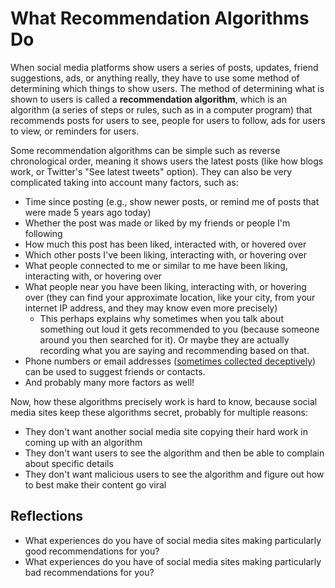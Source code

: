 # What Recommendation Algorithms Do

When social media platforms show users a series of posts, updates, friend suggestions, ads, or anything really, they have to use some method of determining which things to show users. The method of determining what is shown to users is called a __recommendation algorithm__, which is an algorithm (a series of steps or rules, such as in a computer program) that recommends posts for users to see, people for users to follow, ads for users to view, or reminders for users.

Some recommendation algorithms can be simple such as reverse chronological order, meaning it shows users the latest posts (like how blogs work, or Twitter's "See latest tweets" option). They can also be very complicated taking into account many factors, such as:
- Time since posting (e.g., show newer posts, or remind me of posts that were made 5 years ago today)
- Whether the post was made or liked by my friends or people I'm following
- How much this post has been liked, interacted with, or hovered over
- Which other posts I've been liking, interacting with, or hovering over
- What people connected to me or similar to me have been liking, interacting with, or hovering over
- What people near you have been liking, interacting with, or hovering over (they can find your approximate location, like your city, from your internet IP address, and they may know even more precisely)
  - This perhaps explains why sometimes when you talk about something out loud it gets recommended to you (because someone around you then searched for it). Or maybe they are actually recording what you are saying and recommending based on that.
- Phone numbers or email addresses ([sometimes collected deceptively](https://techcrunch.com/2019/03/03/facebook-phone-number-look-up/)) can be used to suggest friends or contacts.
- And probably many more factors as well!

Now, how these algorithms precisely work is hard to know, because social media sites keep these algorithms secret, probably for multiple reasons:
- They don't want another social media site copying their hard work in coming up with an algorithm
- They don't want users to see the algorithm and then be able to complain about specific details
- They don't want malicious users to see the algorithm and figure out how to best make their content go viral


## Reflections
- What experiences do you have of social media sites making particularly good recommendations for you?
- What experiences do you have of social media sites making particularly bad recommendations for you?

